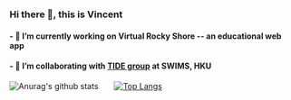 
### Hi there 👋, this is Vincent


#### - 🔭 I’m currently working on Virtual Rocky Shore -- an educational web app
#### - 👯 I’m collaborating with [TIDE group](https://www.tidehku.com/) at SWIMS, HKU

![Anurag's github stats](https://github-readme-stats.vercel.app/api?username=Vicellken&show_icons=true&count_private=true&hide=issues&theme=dracula) &nbsp; &nbsp; &nbsp; [![Top Langs](https://github-readme-stats.vercel.app/api/top-langs/?username=Vicellken&layout=compact)](https://github.com/Vicellken/github-readme-stats)


<!--
**Vicellken/Vicellken** is a ✨ _special_ ✨ repository because its `README.md` (this file) appears on your GitHub profile.

Here are some ideas to get you started:

- 🔭 I’m currently working on ...
- 🌱 I’m currently learning ...
- 👯 I’m looking to collaborate on ...
- 🤔 I’m looking for help with ...
- 💬 Ask me about ...
- 📫 How to reach me: ...
- 😄 Pronouns: ...
- ⚡ Fun fact: ...
-->
